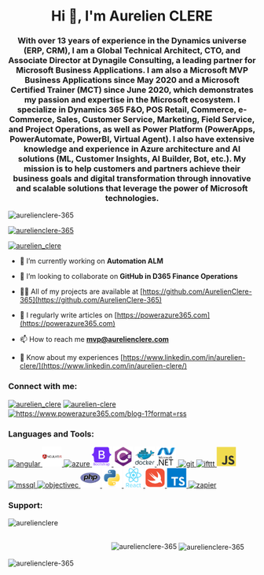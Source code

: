 <h1 align="center">Hi 👋, I'm Aurelien CLERE</h1>
<h3 align="center">With over 13 years of experience in the Dynamics universe (ERP, CRM), I am a Global Technical Architect, CTO, and Associate Director at Dynagile Consulting, a leading partner for Microsoft Business Applications. I am also a Microsoft MVP Business Applications since May 2020 and a Microsoft Certified Trainer (MCT) since June 2020, which demonstrates my passion and expertise in the Microsoft ecosystem. I specialize in Dynamics 365 F&O, POS Retail, Commerce, e-Commerce, Sales, Customer Service, Marketing, Field Service, and Project Operations, as well as Power Platform (PowerApps, PowerAutomate, PowerBI, Virtual Agent). I also have extensive knowledge and experience in Azure architecture and AI solutions (ML, Customer Insights, AI Builder, Bot, etc.). My mission is to help customers and partners achieve their business goals and digital transformation through innovative and scalable solutions that leverage the power of Microsoft technologies.</h3>

<p align="left"> <img src="https://komarev.com/ghpvc/?username=aurelienclere-365&label=Profile%20views&color=0e75b6&style=flat" alt="aurelienclere-365" /> </p>

<p align="left"> <a href="https://github.com/ryo-ma/github-profile-trophy"><img src="https://github-profile-trophy.vercel.app/?username=aurelienclere-365" alt="aurelienclere-365" /></a> </p>

<p align="left"> <a href="https://twitter.com/aurelien_clere" target="blank"><img src="https://img.shields.io/twitter/follow/aurelien_clere?logo=twitter&style=for-the-badge" alt="aurelien_clere" /></a> </p>

- 🔭 I’m currently working on **Automation ALM**

- 👯 I’m looking to collaborate on **GitHub in D365 Finance Operations**

- 👨‍💻 All of my projects are available at [https://github.com/AurelienClere-365](https://github.com/AurelienClere-365)

- 📝 I regularly write articles on [https://powerazure365.com](https://powerazure365.com)

- 📫 How to reach me **mvp@aurelienclere.com**

- 📄 Know about my experiences [https://www.linkedin.com/in/aurelien-clere/](https://www.linkedin.com/in/aurelien-clere/)

<h3 align="left">Connect with me:</h3>
<p align="left">
<a href="https://twitter.com/aurelien_clere" target="blank"><img align="center" src="https://raw.githubusercontent.com/rahuldkjain/github-profile-readme-generator/master/src/images/icons/Social/twitter.svg" alt="aurelien_clere" height="30" width="40" /></a>
<a href="https://linkedin.com/in/aurelien-clere" target="blank"><img align="center" src="https://raw.githubusercontent.com/rahuldkjain/github-profile-readme-generator/master/src/images/icons/Social/linked-in-alt.svg" alt="aurelien-clere" height="30" width="40" /></a>
<a href="https://www.powerazure365.com/blog-1?format=rss" target="blank"><img align="center" src="https://raw.githubusercontent.com/rahuldkjain/github-profile-readme-generator/master/src/images/icons/Social/rss.svg" alt="https://www.powerazure365.com/blog-1?format=rss" height="30" width="40" /></a>
</p>

<h3 align="left">Languages and Tools:</h3>
<p align="left"> <a href="https://angular.io" target="_blank" rel="noreferrer"> <img src="https://angular.io/assets/images/logos/angular/angular.svg" alt="angular" width="40" height="40"/> </a> <a href="https://angular.io" target="_blank" rel="noreferrer"> <img src="https://raw.githubusercontent.com/devicons/devicon/master/icons/angularjs/angularjs-original-wordmark.svg" alt="angularjs" width="40" height="40"/> </a> <a href="https://azure.microsoft.com/en-in/" target="_blank" rel="noreferrer"> <img src="https://www.vectorlogo.zone/logos/microsoft_azure/microsoft_azure-icon.svg" alt="azure" width="40" height="40"/> </a> <a href="https://getbootstrap.com" target="_blank" rel="noreferrer"> <img src="https://raw.githubusercontent.com/devicons/devicon/master/icons/bootstrap/bootstrap-plain-wordmark.svg" alt="bootstrap" width="40" height="40"/> </a> <a href="https://www.w3schools.com/cs/" target="_blank" rel="noreferrer"> <img src="https://raw.githubusercontent.com/devicons/devicon/master/icons/csharp/csharp-original.svg" alt="csharp" width="40" height="40"/> </a> <a href="https://www.docker.com/" target="_blank" rel="noreferrer"> <img src="https://raw.githubusercontent.com/devicons/devicon/master/icons/docker/docker-original-wordmark.svg" alt="docker" width="40" height="40"/> </a> <a href="https://dotnet.microsoft.com/" target="_blank" rel="noreferrer"> <img src="https://raw.githubusercontent.com/devicons/devicon/master/icons/dot-net/dot-net-original-wordmark.svg" alt="dotnet" width="40" height="40"/> </a> <a href="https://git-scm.com/" target="_blank" rel="noreferrer"> <img src="https://www.vectorlogo.zone/logos/git-scm/git-scm-icon.svg" alt="git" width="40" height="40"/> </a> <a href="https://ifttt.com/" target="_blank" rel="noreferrer"> <img src="https://www.vectorlogo.zone/logos/ifttt/ifttt-ar21.svg" alt="ifttt" width="40" height="40"/> </a> <a href="https://developer.mozilla.org/en-US/docs/Web/JavaScript" target="_blank" rel="noreferrer"> <img src="https://raw.githubusercontent.com/devicons/devicon/master/icons/javascript/javascript-original.svg" alt="javascript" width="40" height="40"/> </a> <a href="https://www.microsoft.com/en-us/sql-server" target="_blank" rel="noreferrer"> <img src="https://www.svgrepo.com/show/303229/microsoft-sql-server-logo.svg" alt="mssql" width="40" height="40"/> </a> <a href="https://developer.apple.com/library/archive/documentation/Cocoa/Conceptual/ProgrammingWithObjectiveC/Introduction/Introduction.html" target="_blank" rel="noreferrer"> <img src="https://www.vectorlogo.zone/logos/apple_objectivec/apple_objectivec-icon.svg" alt="objectivec" width="40" height="40"/> </a> <a href="https://www.php.net" target="_blank" rel="noreferrer"> <img src="https://raw.githubusercontent.com/devicons/devicon/master/icons/php/php-original.svg" alt="php" width="40" height="40"/> </a> <a href="https://www.python.org" target="_blank" rel="noreferrer"> <img src="https://raw.githubusercontent.com/devicons/devicon/master/icons/python/python-original.svg" alt="python" width="40" height="40"/> </a> <a href="https://reactjs.org/" target="_blank" rel="noreferrer"> <img src="https://raw.githubusercontent.com/devicons/devicon/master/icons/react/react-original-wordmark.svg" alt="react" width="40" height="40"/> </a> <a href="https://developer.apple.com/swift/" target="_blank" rel="noreferrer"> <img src="https://raw.githubusercontent.com/devicons/devicon/master/icons/swift/swift-original.svg" alt="swift" width="40" height="40"/> </a> <a href="https://www.typescriptlang.org/" target="_blank" rel="noreferrer"> <img src="https://raw.githubusercontent.com/devicons/devicon/master/icons/typescript/typescript-original.svg" alt="typescript" width="40" height="40"/> </a> <a href="https://zapier.com" target="_blank" rel="noreferrer"> <img src="https://www.vectorlogo.zone/logos/zapier/zapier-icon.svg" alt="zapier" width="40" height="40"/> </a> </p>

<h3 align="left">Support:</h3>
<p><a href="https://www.buymeacoffee.com/aurelienclere"> <img align="left" src="https://cdn.buymeacoffee.com/buttons/v2/default-yellow.png" height="50" width="210" alt="aurelienclere" /></a></p><br><br>

<p><img align="left" src="https://github-readme-stats.vercel.app/api/top-langs?username=aurelienclere-365&show_icons=true&locale=en&layout=compact" alt="aurelienclere-365" /></p>

<p>&nbsp;<img align="center" src="https://github-readme-stats.vercel.app/api?username=aurelienclere-365&show_icons=true&locale=en" alt="aurelienclere-365" /></p>

<p><img align="center" src="https://github-readme-streak-stats.herokuapp.com/?user=aurelienclere-365&" alt="aurelienclere-365" /></p>
